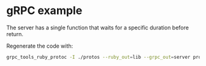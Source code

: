 # gRPC example

The server has a single function that waits for a specific duration before
return.

Regenerate the code with:

```sh
grpc_tools_ruby_protoc -I ./protos --ruby_out=lib --grpc_out=server protos/silly.proto
```
